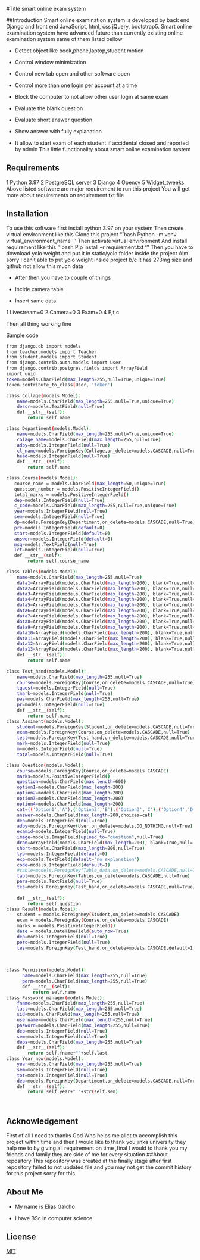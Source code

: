 #Title smart online exam system

##Introduction 
Smart online examination system is developed by back end Django and front end JavaScript, html, css jQuery, bootstrap5.  Smart online examination system have advanced future than currently existing online examination system same of them listed bellow

- Detect object like book,phone,laptop,student motion
* Control window minimization 
+ Control new tab open and other software open
- Control more than one login per account at a time
* Block the computer to not allow other user login at same exam
+ Evaluate the blank question
- Evaluate short answer question 
* Show answer with fully explanation
+ It allow to start exam of  each student if accidental closed and reported by admin
This little functionality about smart online examination system
## Requirements
1	Python 3.97
2	PostgreSQL server 
3	Django
4	Opencv
5	Widget_tweeks
Above listed software are major requirement to run this project
You will get more about requirements on requirement.txt file
## Installation
To use this software first install python 3.97 on your system
Then create virtual environment like this
Clone this project
‘’’bash
Python –m venv virtual_environment_name
‘’’
Then activate virtual environment
And install requirement like this
‘’’bash
Pip install –r requirement.txt
‘’’
Then you have to download yolo weight  and put it in static/yolo folder inside the project
Aim sorry I can’t able to put yolo weight inside project b/c it has 273mg size and github not allow this much data

 - After then you have to couple of things 
* Incide camera table 
+ Insert same data
  
1 Livestream=0
2 Camera=0
3 Exam=0
4 E,t,c

Then all thing working fine

 Sample code 
```bash python
from django.db import models
from teacher.models import Teacher
from student.models import Student
from django.contrib.auth.models import User
from django.contrib.postgres.fields import ArrayField
import uuid
token=models.CharField(max_length=255,null=True,unique=True)
token.contribute_to_class(User, 'token')

class Collage(models.Model):
    name=models.CharField(max_length=255,null=True,unique=True)
    descr=models.TextField(null=True)
    def __str__(self):
        return self.name

class Departiment(models.Model):
    name=models.CharField(max_length=255,null=True,unique=True)
    colage_name=models.CharField(max_length=255,null=True)
    adby=models.IntegerField(null=True)
    cl_name=models.ForeignKey(Collage,on_delete=models.CASCADE,null=True)
    head=models.IntegerField(null=True)
    def __str__(self):
        return self.name

class Course(models.Model):
   course_name = models.CharField(max_length=50,unique=True)
   question_number = models.PositiveIntegerField()
   total_marks = models.PositiveIntegerField()
   dep=models.IntegerField(null=True)
   c_code=models.CharField(max_length=255,null=True,unique=True)
   year=models.IntegerField(null=True)
   sem=models.IntegerField(null=True)
   dp=models.ForeignKey(Departiment,on_delete=models.CASCADE,null=True)
   pre=models.IntegerField(default=0)
   start=models.IntegerField(default=0)
   answer=models.IntegerField(default=0)
   msg=models.TextField(null=True)
   lct=models.IntegerField(null=True)
   def __str__(self):
        return self.course_name

class Tables(models.Model):
    name=models.CharField(max_length=255,null=True)
    data1=ArrayField(models.CharField(max_length=200), blank=True,null=True)
    data2=ArrayField(models.CharField(max_length=200), blank=True,null=True)
    data3=ArrayField(models.CharField(max_length=200), blank=True,null=True)
    data4=ArrayField(models.CharField(max_length=200), blank=True,null=True)
    data5=ArrayField(models.CharField(max_length=200), blank=True,null=True)
    data6=ArrayField(models.CharField(max_length=200), blank=True,null=True)
    data7=ArrayField(models.CharField(max_length=200), blank=True,null=True)
    data8=ArrayField(models.CharField(max_length=200), blank=True,null=True)
    data9=ArrayField(models.CharField(max_length=200), blank=True,null=True)
    data10=ArrayField(models.CharField(max_length=200), blank=True,null=True)
    data11=ArrayField(models.CharField(max_length=200), blank=True,null=True)
    data12=ArrayField(models.CharField(max_length=200), blank=True,null=True)
    data13=ArrayField(models.CharField(max_length=200), blank=True,null=True)
    def __str__(self):
        return self.name
    
class Test_hand(models.Model):
    name=models.CharField(max_length=255,null=True)
    course=models.ForeignKey(Course,on_delete=models.CASCADE,null=True)
    tquest=models.IntegerField(null=True)
    tmark=models.IntegerField(null=True)
    pas=models.CharField(max_length=255,null=True)
    pr=models.IntegerField(null=True)
    def __str__(self):
        return self.name
class Assiment(models.Model):
    student=models.ForeignKey(Student,on_delete=models.CASCADE,null=True)
    exam=models.ForeignKey(Course,on_delete=models.CASCADE,null=True)
    test=models.ForeignKey(Test_hand,on_delete=models.CASCADE,null=True)
    mark=models.IntegerField(null=True)
    m=models.IntegerField(null=True)
    total=models.IntegerField(null=True)

class Question(models.Model):
    course=models.ForeignKey(Course,on_delete=models.CASCADE)
    marks=models.PositiveIntegerField()
    question=models.CharField(max_length=600)
    option1=models.CharField(max_length=200)
    option2=models.CharField(max_length=200)
    option3=models.CharField(max_length=200)
    option4=models.CharField(max_length=200)
    cat=(('Option1','A'),('Option2','B'),('Option3','C'),('Option4','D'))
    answer=models.CharField(max_length=200,choices=cat)
    dep=models.IntegerField(null=True)
    adby=models.ForeignKey(User,on_delete=models.DO_NOTHING,null=True)
    examid=models.IntegerField(null=True)
    image=models.ImageField(upload_to="question",null=True)
    dran=ArrayField(models.CharField(max_length=200), blank=True,null=True)
    short=models.CharField(max_length=200,null=True)
    typ=models.IntegerField(default=0)
    exp=models.TextField(default="no explanetion")
    code=models.IntegerField(default=1)
    #table=models.ForeignKey(Table_data,on_delete=models.CASCADE,null=True)
    tabl=models.ForeignKey(Tables,on_delete=models.CASCADE,null=True)
    para=models.TextField(null=True)
    tes=models.ForeignKey(Test_hand,on_delete=models.CASCADE,null=True)
    
    def __str__(self):
        return self.question
class Result(models.Model):
    student = models.ForeignKey(Student,on_delete=models.CASCADE)
    exam = models.ForeignKey(Course,on_delete=models.CASCADE)
    marks = models.PositiveIntegerField()
    date = models.DateTimeField(auto_now=True)
    dep=models.IntegerField(null=True)
    perc=models.IntegerField(null=True)
    tes=models.ForeignKey(Test_hand,on_delete=models.CASCADE,default=1,null=True)
   
   
    
class Permision(models.Model):
      name=models.CharField(max_length=255,null=True)
      perm=models.CharField(max_length=255,null=True)
      def __str__(self):
          return self.name
class Password_manager(models.Model):
    fname=models.CharField(max_length=255,null=True)
    last=models.CharField(max_length=255,null=True)
    sid=models.CharField(max_length=255,null=True)
    username=models.CharField(max_length=255,null=True)
    pasword=models.CharField(max_length=255,null=True)
    dep=models.IntegerField(null=True)
    sem=models.IntegerField(null=True)
    depa=models.CharField(max_length=255,null=True)
    def __str__(self):
        return self.fname+""+self.last
class Year_now(models.Model):
    year=models.CharField(max_length=255,null=True)
    sem=models.IntegerField(null=True)
    tot=models.IntegerField(null=True)
    dep=models.ForeignKey(Departiment,on_delete=models.CASCADE,null=True)
    def __str__(self):
        return self.year+" "+str(self.sem)
    



```
##

## Acknowledgement
First of all I need to thanks God Who helps me allot to accomplish this project within time and then I would like to thank you jinka university they help me to by giving all requirement on time  ,final I would to thank you my friends and family they are side of me for every situation
##About repository
This repository was created at the finally stage after first repository failed to not updated file and you may not get the commit history for this project sorry for this
## About Me

- My name is Elias Galcho
* I have BSc in computer science
  
## License
[MIT](https://choosealicense.com/licenses/mit/)















